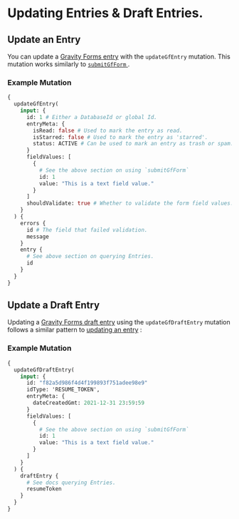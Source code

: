 # Updating Entries & Draft Entries.

## Update an Entry

You can update a [Gravity Forms entry](https://docs.gravityforms.com/entry-object/) with the `updateGfEntry` mutation. This mutation works similarly to [ `submitGfForm` ](submitting-forms.md).

### Example Mutation

```graphql
{
  updateGfEntry(
    input: {
      id: 1 # Either a DatabaseId or global Id.
      entryMeta: {
        isRead: false # Used to mark the entry as read.
        isStarred: false # Used to mark the entry as 'starred'.
        status: ACTIVE # Can be used to mark an entry as trash or spam.
      }
      fieldValues: [
        {
          # See the above section on using `submitGfForm`
          id: 1
          value: "This is a text field value."
        }
      ]
      shouldValidate: true # Whether to validate the form field values.
    }
  ) {
    errors {
      id # The field that failed validation.
      message
    }
    entry {
      # See above section on querying Entries.
      id
    }
  }
}
```

## Update a Draft Entry

Updating a [Gravity Forms draft entry](https://docs.gravityforms.com/database-storage-structure-reference/#wp-gf-draft-submissions) using the `updateGfDraftEntry` mutation follows a similar pattern to [updating an entry](#update-an-entry) :

### Example Mutation

```graphql
{
  updateGfDraftEntry(
    input: {
      id: "f82a5d986f4d4f199893f751adee98e9"
      idType: 'RESUME_TOKEN',
      entryMeta: {
        dateCreatedGmt: 2021-12-31 23:59:59
      }
      fieldValues: [
        {
          # See the above section on using `submitGfForm`
          id: 1
          value: "This is a text field value."
        }
      ]
    }
  ) {
    draftEntry {
      # See docs querying Entries.
      resumeToken
    }
  }
}
```
